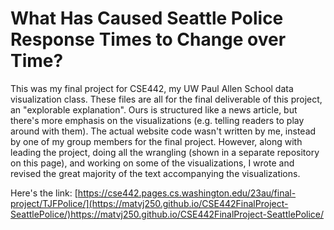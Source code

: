 # What Has Caused Seattle Police Response Times to Change over Time?

This was my final project for CSE442, my UW Paul Allen School data visualization class. These files are all for the final deliverable of this project, an "explorable explanation". Ours is structured like a news article, but there's more emphasis on the visualizations (e.g. telling readers to play around with them). The actual website code wasn't written by me, instead by one of my group members for the final project. However, along with leading the project, doing all the wrangling (shown in a separate repository on this page), and working on some of the visualizations, I wrote and revised the great majority of the text accompanying the visualizations.

Here's the link: [https://cse442.pages.cs.washington.edu/23au/final-project/TJFPolice/](https://matvj250.github.io/CSE442FinalProject-SeattlePolice/)https://matvj250.github.io/CSE442FinalProject-SeattlePolice/
